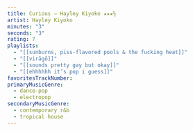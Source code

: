 ```yaml
---
title: Curious — Hayley Kiyoko ★★★½
artist: Hayley Kiyoko
minutes: "3"
seconds: "3"
rating: 7
playlists:
  - "[[sunburns, piss-flavored pools & the fucking heat]]"
  - "[[virāgō]]"
  - "[[sounds pretty gay but okay]]"
  - "[[ehhhhhh it’s pop i guess]]"
favoritesTrackNumber:
primaryMusicGenre:
  - dance-pop
  - electropop
secondaryMusicGenre:
  - contemporary r&b
  - tropical house
---
```

